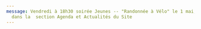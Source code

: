 ```yaml
---
message: Vendredi à 18h30 soirée Jeunes -- "Randonnée à Vélo" le 1 mai, détails
  dans la  section Agenda et Actualités du Site
---
```

